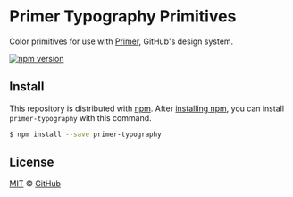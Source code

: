 # Primer Typography Primitives

Color primitives for use with [Primer][primer], GitHub's design system.

[![npm version](https://img.shields.io/npm/v/primer-primitives.svg)](https://www.npmjs.org/package/primer-typography)

## Install

This repository is distributed with [npm][npm]. After [installing npm][install-npm], you can install `primer-typography` with this command.

```sh
$ npm install --save primer-typography
```

## License

[MIT](./LICENSE) &copy; [GitHub](https://github.com/)

[primer]: https://github.com/primer/primer
[primer-primitives]: https://github.com/primer/primer-primitives/tree/master/modules/primer-typography
[npm]: https://www.npmjs.com/
[install-npm]: https://docs.npmjs.com/getting-started/installing-node
